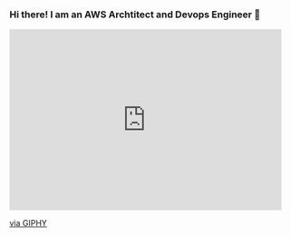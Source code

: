 ### Hi there! I am an AWS Archtitect and Devops Engineer 👋

<iframe src="https://giphy.com/embed/NXp9HM6YeuS0U" width="480" height="319" frameBorder="0" class="giphy-embed" allowFullScreen></iframe><p><a href="https://giphy.com/gifs/computer-dancing-happy-NXp9HM6YeuS0U">via GIPHY</a></p>
<!--
**valiantamant/valiantamant** is a ✨ _special_ ✨ repository because its `README.md` (this file) appears on your GitHub profile.

Here are some ideas to get you started:

- 🔭 I’m currently working on ...
- 🌱 I’m currently learning ...
- 👯 I’m looking to collaborate on ...
- 🤔 I’m looking for help with ...
- 💬 Ask me about ...
- 📫 How to reach me: ...
- 😄 Pronouns: ...
- ⚡ Fun fact: ...
-->
